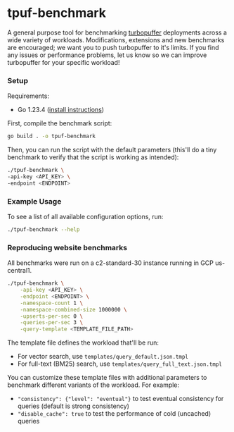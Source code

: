 # tpuf-benchmark

A general purpose tool for benchmarking [turbopuffer](https://turbopuffer.com) deployments across a wide variety of workloads. Modifications, extensions and new benchmarks are encouraged; we want you to push turbopuffer to it's limits. If you find any issues or performance problems, let us know so we can improve turbopuffer for your specific workload!

### Setup

Requirements:
- Go 1.23.4 ([install instructions](https://go.dev/doc/install))


First, compile the benchmark script:

```bash
go build . -o tpuf-benchmark
```

Then, you can run the script with the default parameters (this'll do a tiny benchmark to verify that the script is working as intended):

```bash
./tpuf-benchmark \
-api-key <API_KEY> \
-endpoint <ENDPOINT>
```

### Example Usage

To see a list of all available configuration options, run:

```bash
./tpuf-benchmark --help
```

### Reproducing website benchmarks

All benchmarks were run on a c2-standard-30 instance running in GCP us-central1.

```bash
./tpuf-benchmark \
    -api-key <API_KEY> \
    -endpoint <ENDPOINT> \
    -namespace-count 1 \
    -namespace-combined-size 1000000 \
    -upserts-per-sec 0 \
    -queries-per-sec 3 \
    -query-template <TEMPLATE_FILE_PATH>
```

The template file defines the workload that'll be run:
- For vector search, use `templates/query_default.json.tmpl`
- For full-text (BM25) search, use `templates/query_full_text.json.tmpl`

You can customize these template files with additional parameters to benchmark
different variants of the workload. For example:
- `"consistency": {"level": "eventual"}` to test eventual consistency for queries (default is strong consistency)
- `"disable_cache": true` to test the performance of cold (uncached) queries